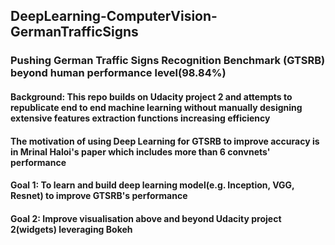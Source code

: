 ## DeepLearning-ComputerVision-GermanTrafficSigns
### Pushing German Traffic Signs Recognition Benchmark (GTSRB) beyond human performance level(98.84%)
#### Background: This repo builds on Udacity project 2 and attempts to republicate end to end machine learning without manually designing extensive features extraction functions increasing efficiency 
#### The motivation of using Deep Learning for GTSRB to improve accuracy is in Mrinal Haloi's paper which includes more than 6 convnets' performance
#### Goal 1: To learn and build deep learning model(e.g. Inception, VGG, Resnet) to improve GTSRB's performance
#### Goal 2: Improve visualisation above and beyond Udacity project 2(widgets) leveraging Bokeh
